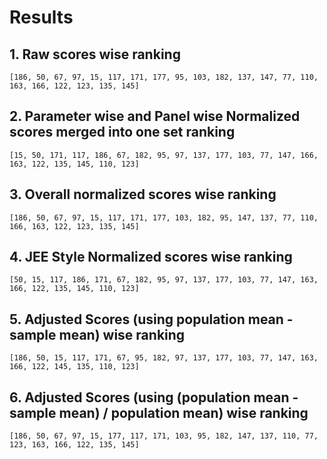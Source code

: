 # Results

## 1. Raw scores wise ranking

`[186, 50, 67, 97, 15, 117, 171, 177, 95, 103, 182, 137, 147, 77, 110, 163, 166, 122, 123, 135, 145]`

## 2. Parameter wise and Panel wise Normalized scores merged into one set ranking

`[15, 50, 171, 117, 186, 67, 182, 95, 97, 137, 177, 103, 77, 147, 166, 163, 122, 135, 145, 110, 123]`

## 3. Overall normalized scores wise ranking

`[186, 50, 67, 97, 15, 117, 171, 177, 103, 182, 95, 147, 137, 77, 110, 166, 163, 122, 123, 135, 145]`

## 4. JEE Style Normalized scores wise ranking

`[50, 15, 117, 186, 171, 67, 182, 95, 97, 137, 177, 103, 77, 147, 163, 166, 122, 135, 145, 110, 123]`

## 5. Adjusted Scores (using population mean - sample mean) wise ranking

`[186, 50, 15, 117, 171, 67, 95, 182, 97, 137, 177, 103, 77, 147, 163, 166, 122, 145, 135, 110, 123]`

## 6. Adjusted Scores (using (population mean - sample mean) / population mean) wise ranking

`[186, 50, 67, 97, 15, 177, 117, 171, 103, 95, 182, 147, 137, 110, 77, 123, 163, 166, 122, 135, 145]`
